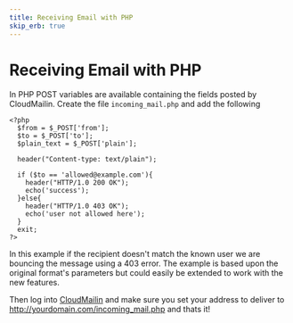 ```yaml
---
title: Receiving Email with PHP
skip_erb: true
---
```


# Receiving Email with PHP

In PHP POST variables are available containing the fields posted by CloudMailin. Create the file `incoming_mail.php` and add the following

    <?php
      $from = $_POST['from'];
      $to = $_POST['to'];
      $plain_text = $_POST['plain'];

      header("Content-type: text/plain");

      if ($to == 'allowed@example.com'){
        header("HTTP/1.0 200 OK");
        echo('success');
      }else{
        header("HTTP/1.0 403 OK");
        echo('user not allowed here');
      }
      exit;
    ?>

In this example if the recipient doesn't match the known user we are bouncing the message using a 403 error. The example is based upon the original format's parameters but could easily be extended to work with the new features.

Then log into [CloudMailin](http://cloudmailin.com) and make sure you set your address to deliver to http://yourdomain.com/incoming_mail.php and thats it!